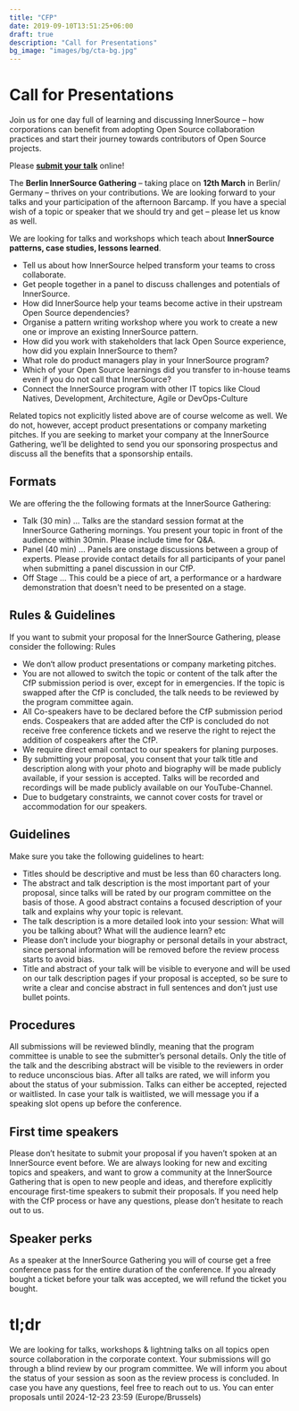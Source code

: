 ```yaml
---
title: "CFP"
date: 2019-09-10T13:51:25+06:00
draft: true
description: "Call for Presentations"
bg_image: "images/bg/cta-bg.jpg"
---
```




# Call for Presentations

Join us for one day full of learning and discussing InnerSource – how corporations can benefit from adopting Open Source collaboration practices and start their journey towards contributors of Open Source projects.

Please <b><u>[submit your talk](https://forms.gle/HJw5TFS9tzggPXRk8)</u></b> online!


The <b>Berlin InnerSource Gathering</b> – taking place on <b>12th March</b> in Berlin/ Germany – thrives on your contributions. We are looking forward to your talks and your participation of the afternoon Barcamp. If you have a special wish of a topic or speaker that we should try and get – please let us know as well.

We are looking for talks and workshops which teach about <b>InnerSource patterns, case studies, lessons learned</b>.

<ul> 
<li>Tell us about how InnerSource helped transform your teams to cross collaborate. 
<li>Get people together in a panel to discuss challenges and potentials of InnerSource.
<li>How did InnerSource help your teams become active in their upstream Open Source dependencies?
<li>Organise a pattern writing workshop where you work to create a new one or improve an existing InnerSource pattern.
<li>How did you work with stakeholders that lack Open Source experience, how did you explain InnerSource to them?
<li>What role do product managers play in your InnerSource program?
<li>Which of your Open Source learnings did you transfer to in-house teams even if you do not call that InnerSource?
<li>Connect the InnerSource program with other IT topics like Cloud Natives, Development, Architecture, Agile or DevOps-Culture
</ul>

Related topics not explicitly listed above are of course welcome as well. We do not, however, accept product presentations or company marketing pitches. If you are seeking to market your company at the InnerSource Gathering, we’ll be delighted to send you our sponsoring prospectus and discuss all the benefits that a sponsorship entails.

## Formats

We are offering the the following formats at the InnerSource Gathering:

* Talk (30 min) ... Talks are the standard session format at the InnerSource Gathering mornings. You present your topic in front of the audience within 30min. Please include time for Q&A.
* Panel (40 min) ... Panels are onstage discussions between a group of experts. Please provide contact details for all participants of your panel when submitting a panel discussion in our CfP.
* Off Stage ... This could be a piece of art, a performance or a hardware demonstration that doesn't need to be presented on a stage.

## Rules & Guidelines

If you want to submit your proposal for the InnerSource Gathering, please consider the following:
Rules

* We don‘t allow product presentations or company marketing pitches. 
* You are not allowed to switch the topic or content of the talk after the CfP submission period is over, except for in emergencies. If the topic is swapped after the CfP is concluded, the talk needs to be reviewed by the program committee again. 
* All Co-speakers have to be declared before the CfP submission period ends. Cospeakers that are added after the CfP is concluded do not receive free conference tickets and we reserve the right to reject the addition of cospeakers after the CfP. 
* We require direct email contact to our speakers for planing purposes. 
* By submitting your proposal, you consent that your talk title and description along with your photo and biography will be made publicly available, if your session is accepted. Talks will be recorded and recordings will be made publicly available on our YouTube-Channel. 
* Due to budgetary constraints, we cannot cover costs for travel or accommodation for our speakers. 

## Guidelines

Make sure you take the following guidelines to heart:

* Titles should be descriptive and must be less than 60 characters long. 
* The abstract and talk description is the most important part of your proposal, since talks will be rated by our program committee on the basis of those. A good abstract contains a focused description of your talk and explains why your topic is relevant. 
* The talk description is a more detailed look into your session: What will you be talking about? What will the audience learn? etc 
* Please don’t include your biography or personal details in your abstract, since personal information will be removed before the review process starts to avoid bias. 
* Title and abstract of your talk will be visible to everyone and will be used on our talk description pages if your proposal is accepted, so be sure to write a clear and concise abstract in full sentences and don’t just use bullet points. 


## Procedures

All submissions will be reviewed blindly, meaning that the program committee is unable to see the submitter’s personal details. Only the title of the talk and the describing abstract will be visible to the reviewers in order to reduce unconscious bias. After all talks are rated, we will inform you about the status of your submission. Talks can either be accepted, rejected or waitlisted. In case your talk is waitlisted, we will message you if a speaking slot opens up before the conference.

## First time speakers

Please don’t hesitate to submit your proposal if you haven’t spoken at an InnerSource event before. We are always looking for new and exciting topics and speakers, and want to grow a community at the InnerSource Gathering that is open to new people and ideas, and therefore explicitly encourage first-time speakers to submit their proposals.
If you need help with the CfP process or have any questions, please don’t hesitate to reach out to us.
## Speaker perks

As a speaker at the InnerSource Gathering you will of course get a free conference pass for the entire duration of the conference. If you already bought a ticket before your talk was accepted, we will refund the ticket you bought.

# tl;dr

We are looking for talks, workshops & lightning talks on all topics open source collaboration in the corporate context. Your submissions will go through a blind review by our program committee. We will inform you about the status of your session as soon as the review process is concluded.
In case you have any questions, feel free to reach out to us.
You can enter proposals until 2024-12-23 23:59 (Europe/Brussels)
